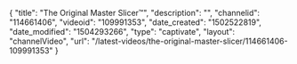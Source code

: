 {
    "title": "The Original Master Slicer&trade;",
    "description": "",
    "channelid": "114661406",
    "videoid": "109991353",
    "date_created": "1502522819",
    "date_modified": "1504293266",
    "type": "captivate",
    "layout": "channelVideo",
    "url": "\/latest-videos\/the-original-master-slicer\/114661406-109991353"
}